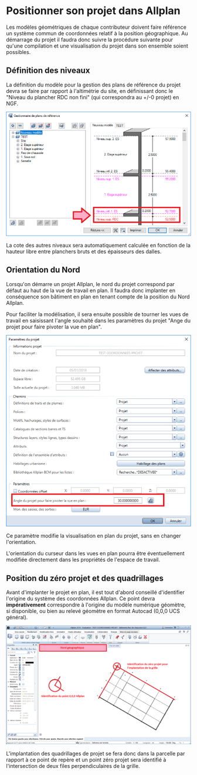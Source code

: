 # Positionner son projet dans Allplan

Les modèles géométriques de chaque contributeur doivent faire référence un système commun de coordonnées relatif à la position géographique.
Au démarrage du projet il faudra donc suivre la procédure suivante pour qu'une compilation et une visualisation du projet dans son ensemble soient possibles. 

## Définition des niveaux

La définition du modèle pour la gestion des plans de référence du projet devra se faire par rapport à l'altimétrie du site, en définissant donc le "Niveau du plancher RDC non fini" (qui correspondra au +/-0 projet) en NGF. 

![](/02_Modelisation/00_communs/images/ALLPLAN-PLN.PNG)

La cote des autres niveaux sera automatiquement calculée en fonction de la hauteur libre entre planchers bruts et des épaisseurs des dalles. 

## Orientation du Nord

Lorsqu'on démarre un projet Allplan, le nord du projet correspond par défaut au haut de la vue de travail en plan. Il faudra donc implanter en conséquence son bâtiment en plan en tenant compte de la position du Nord Allplan.

Pour faciliter la modélisation, il sera ensuite possible de tourner les vues de travail en saisissant l'angle souhaité dans les paramètres du projet "Ange du projet pour faire pivoter la vue en plan".

![](/02_Modelisation/00_communs/images/ALLPLAN-ROTATE.PNG)

Ce paramètre modifie la visualisation en plan du projet, sans en changer l'orientation.

L'orientation du curseur dans les vues en plan pourra être éventuellement modifiée directement dans les propriétés de l'espace de travail. 

## Position du zéro projet et des quadrillages

Avant d'implanter le projet en plan, il est tout d'abord conseillé d'identifier l'origine du système des coordonnées Allplan. 
Ce point devra **impérativement** correspondre à l'origine du modèle numérique géomètre, si disponible, ou bien au relevé géomètre en format Autocad (0,0,0 UCS général). 

![](/02_Modelisation/00_communs/images/ALLPLAN-GRID.PNG)

L'implantation des quadrillages de projet se fera donc dans la parcelle par rapport à ce point de repère et un point zéro projet sera identifié à l'intersection de deux files perpendiculaires de la grille. 


